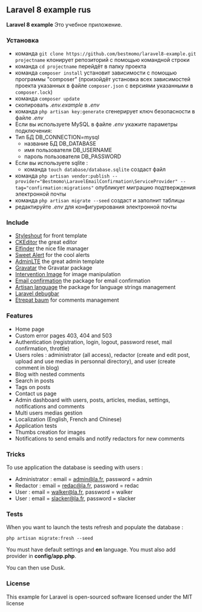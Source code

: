 ## Laravel 8 example rus ##

**Laravel 8 example** Это учебное приложение.

### Установка ###

* команда `git clone https://github.com/bestmomo/laravel8-example.git projectname` клонирует репозиторий с помощью командной строки
* команда `cd projectname` перейдёт в папку проекта
* команда `composer install` установит зависимости с помощью программы "composer" (произойдёт установка всех зависимостей проекта указанных в файле `composer.json` с версиями указанными в `composer.lock`)
* команда `composer update`
* скопировать *.env.example* в *.env*
* команда `php artisan key:generate` cгенерирует ключ безопасности в файле *.env*
* Если вы используете MySQL в файле *.env* укажите параметры подключения:
* Тип БД DB_CONNECTION=mysql
   * название БД DB_DATABASE
   * имя пользователя DB_USERNAME
   * пароль пользователя DB_PASSWORD
* Если вы используете sqlite :
   * команда `touch database/database.sqlite` создаст файл
* команда `php artisan vendor:publish --provider="Bestmomo\LaravelEmailConfirmation\ServiceProvider" --tag="confirmation:migrations"` опубликует миграцию подтверждения электронной почты
* команда `php artisan migrate --seed` создаст и заполнит таблицы
* редактируйте *.env* для конфигурирования электронной почты

### Include ###

* [Styleshout](https://www.styleshout.com/) for front template
* [CKEditor](http://ckeditor.com) the great editor
* [Elfinder](https://github.com/Studio-42/elFinder) the nice file manager
* [Sweet Alert](http://t4t5.github.io/sweetalert/) for the cool alerts
* [AdminLTE](https://adminlte.io/themes/AdminLTE/index2.html) the great admin template
* [Gravatar](https://github.com/creativeorange/gravatar) the Gravatar package
* [Intervention Image](http://image.intervention.io/) for image manipulation
* [Email confirmation](https://github.com/bestmomo/laravel-email-confirmation) the package for email confirmation
* [Artisan language](https://github.com/bestmomo/laravel-artisan-language) the package for language strings management
* [Laravel debugbar](https://github.com/barryvdh/laravel-debugbar)
* [Etrepat baum](https://github.com/etrepat/baum) for comments management

### Features ###

* Home page
* Custom error pages 403, 404 and 503
* Authentication (registration, login, logout, password reset, mail confirmation, throttle)
* Users roles : administrator (all access), redactor (create and edit post, upload and use medias in personnal directory), and user (create comment in blog)
* Blog with nested comments
* Search in posts
* Tags on posts
* Contact us page
* Admin dashboard with users, posts, articles, medias, settings, notifications and comments
* Multi users medias gestion
* Localization (English, French and Chinese)
* Application tests
* Thumbs creation for images
* Notifications to send emails and notify redactors for new comments

### Tricks ###

To use application the database is seeding with users :

* Administrator : email = admin@la.fr, password = admin
* Redactor : email = redac@la.fr, password = redac
* User : email = walker@la.fr, password = walker
* User : email = slacker@la.fr, password = slacker

### Tests ###

When you want to launch the tests refresh and populate the database :

`php artisan migrate:fresh --seed`

You must have default settings and **en** language. You must also add provider in **config/app.php**.

You can then use Dusk.

### License ###

This example for Laravel is open-sourced software licensed under the MIT license
